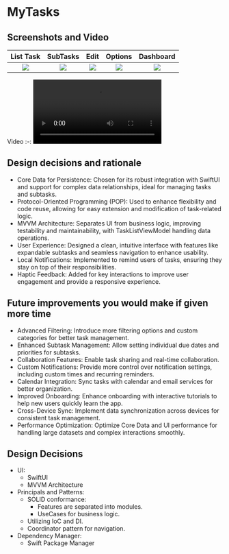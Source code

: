 # MyTasks

## Screenshots and Video

List Task | SubTasks | Edit | Options | Dashboard
:-: | :-: | :-: | :-: | :-:
<img src="https://github.com/user-attachments/assets/5e365565-3c92-40b7-b725-b4befa010a7f"> | <img src="https://github.com/user-attachments/assets/4b14943b-370d-4d53-8f79-4d4aa4c3472d"> | <img src="https://github.com/user-attachments/assets/0d69df5c-42f8-4e97-b6db-e75bf1b01416"> | <img src="https://github.com/user-attachments/assets/fcb0545a-a08b-4d2a-8d25-665fb95d82d8"> | <img src="https://github.com/user-attachments/assets/8e629319-e7e8-410d-9def-4e07767b6456">

Video
:-: 
<video src="https://github.com/user-attachments/assets/454740bc-26d0-4dd8-b5fb-c1c6777a02b8"></video>

## Design decisions and rationale
- Core Data for Persistence: Chosen for its robust integration with SwiftUI and support for complex data relationships, ideal for managing tasks and subtasks.
- Protocol-Oriented Programming (POP): Used to enhance flexibility and code reuse, allowing for easy extension and modification of task-related logic.
- MVVM Architecture: Separates UI from business logic, improving testability and maintainability, with TaskListViewModel handling data operations.
- User Experience: Designed a clean, intuitive interface with features like expandable subtasks and seamless navigation to enhance usability.
- Local Notifications: Implemented to remind users of tasks, ensuring they stay on top of their responsibilities.
- Haptic Feedback: Added for key interactions to improve user engagement and provide a responsive experience.
  
## Future improvements you would make if given more time
- Advanced Filtering: Introduce more filtering options and custom categories for better task management.
- Enhanced Subtask Management: Allow setting individual due dates and priorities for subtasks.
- Collaboration Features: Enable task sharing and real-time collaboration.
- Custom Notifications: Provide more control over notification settings, including custom times and recurring reminders.
- Calendar Integration: Sync tasks with calendar and email services for better organization.
- Improved Onboarding: Enhance onboarding with interactive tutorials to help new users quickly learn the app.
- Cross-Device Sync: Implement data synchronization across devices for consistent task management.
- Performance Optimization: Optimize Core Data and UI performance for handling large datasets and complex interactions smoothly.

## Design Decisions
- UI:
  - SwiftUI
  - MVVM Architecture
- Principals and Patterns:
  - SOLID conformance:
    - Features are separated into modules.
    - UseCases for business logic.
  - Utilizing IoC and DI.
  - Coordinator pattern for navigation.
- Dependency Manager:
  - Swift Package Manager
